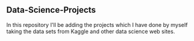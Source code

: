 ## Data-Science-Projects ##                 
In this repository I'll be adding the projects which I have done by myself taking the data sets from Kaggle and other data science web sites.                             
  
